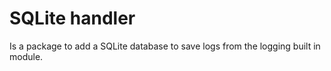 # SQLite handler

Is a package to add a SQLite database to save logs from the logging built in module.